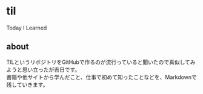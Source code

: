 # til
Today I Learned

## about
TILというリポジトリをGitHubで作るのが流行っていると聞いたので真似してみようと思い立ったが吉日です。  
書籍や他サイトから学んだこと、仕事で初めて知ったことなどを、Markdownで残していきます。
